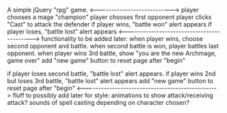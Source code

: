 A simple jQuery "rpg" game.
<--------------------------->
player chooses a mage "champion"
player chooses first opponent
player clicks "Cast" to attack the defender
if player wins, "battle won" alert appears
if player loses, "battle lost" alert appears
<------------------------------------------->
functionality to be added later:
when player wins, choose second opponent and battle.
when second battle is won, player battles last opponent.
when player wins 3rd battle, show "you are the new Archmage, game over"
add "new game" button to reset page after "begin"

if player loses second battle, "battle lost" alert appears.
if player wins 2nd but loses 3rd battle, "battle lost" alert appears
add "new game" button to reset page after "begin"
<------------------------------------------------>
fluff to possibly add later for style:
animations to show attack/receiving attack?
sounds of spell casting depending on character chosen?
